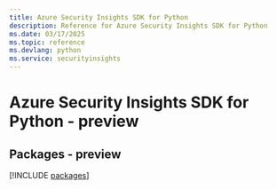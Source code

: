 ```yaml
---
title: Azure Security Insights SDK for Python
description: Reference for Azure Security Insights SDK for Python
ms.date: 03/17/2025
ms.topic: reference
ms.devlang: python
ms.service: securityinsights
---
```

# Azure Security Insights SDK for Python - preview
## Packages - preview
[!INCLUDE [packages](security-insights-index.md)]